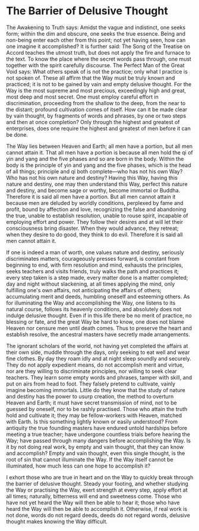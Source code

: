 # The Barrier of Delusive Thought

The Awakening to Truth says: Amidst the vague and indistinct, one seeks form; within the dim and obscure, one seeks the true essence. Being and non-being enter each other from this point; not yet having seen, how can one imagine it accomplished? It is further said: The Song of the Treatise on Accord teaches the utmost truth, but does not apply the fire and furnace to the text. To know the place where the secret words pass through, one must together with the spirit carefully discourse. The Perfect Man of the Great Void says: What others speak of is not the practice; only what I practice is not spoken of. These all affirm that the Way must be truly known and practiced; it is not to be gained by vain and empty delusive thought. For the Way is the most supreme and most precious, exceedingly high and great, most deep and most secret. One must employ careful effort in discrimination, proceeding from the shallow to the deep, from the near to the distant; profound cultivation comes of itself. How can it be made clear by vain thought, by fragments of words and phrases, by one or two steps and then at once completion? Only through the highest and greatest of enterprises, does one require the highest and greatest of men before it can be done.

The Way lies between Heaven and Earth; all men have a portion, but all men cannot attain it. That all men have a portion is because all men hold the qi of yin and yang and the five phases and so are born in the body. Within the body is the principle of yin and yang and the five phases, which is the head of all things; principle and qi both complete—who has not his own Way? Who has not his own nature and destiny? Having this Way, having this nature and destiny, one may then understand this Way, perfect this nature and destiny, and become sage or worthy, become immortal or Buddha. Therefore it is said all men have a portion. But all men cannot attain it because men are deluded by worldly conditions, perplexed by fame and profit, bound by affection and love, recognizing the false and abandoning the true, unable to establish resolution, unable to rouse spirit, incapable of employing effort and power. They follow their desires and at will let their consciousness bring disaster. When they would advance, they retreat; when they desire to do good, they think to do evil. Therefore it is said all men cannot attain it.

If one is indeed a man of worth, one values nature and destiny, seriously discriminates matters, courageously presses forward, is constant from beginning to end, with firm resolution and mind, exhausts the principles, seeks teachers and visits friends, truly walks the path and practices it; every step taken is a step made, every matter done is a matter completed; day and night without slackening, at all times applying the mind, only fulfilling one's own affairs, not anticipating the affairs of others; accumulating merit and deeds, humbling oneself and esteeming others. As for illuminating the Way and accomplishing the Way, one listens to its natural course, follows its heavenly conditions, and absolutely does not indulge delusive thought. Even if in this life there be no merit of practice, no blessing or fate, and the great Way be hard to know, one does not blame Heaven nor censure men until death comes. Thus to preserve the heart and establish resolve, the ancestral masters have secretly made arrangements.

The ignorant scholars of the world, not having yet completed the affairs at their own side, muddle through the days, only seeking to eat well and wear fine clothes. By day they roam idly and at night sleep soundly and securely. They do not apply expedient means, do not accomplish merit and virtue, nor are they willing to discriminate principles, nor willing to seek clear teachers. They learn some empty words and phrases, tamper with skill, and put on airs from head to foot. They falsely pretend to cultivate, vainly imagine becoming immortals. Little do they know that the study of nature and destiny has the power to usurp creation, the method to overturn Heaven and Earth; it must have secret transmission of mind, not to be guessed by oneself, nor to be rashly practised. Those who attain the truth hold and cultivate it; they may be fellow-workers with Heaven, matched with Earth. Is this something lightly known or easily understood? From antiquity the true founding masters have endured untold hardships before meeting a true teacher; have undergone countless trials before hearing the Way; have passed through many dangers before accomplishing the Way. Is it by not doing real work, by empty and vain thought, that they can know and accomplish? Empty and vain thought, even this single thought, is the root of sin that cannot illuminate the Way. If the Way itself cannot be illuminated, how much less can one hope to accomplish it?

I exhort those who are true in heart and on the Way to quickly break through the barrier of delusive thought. Steady your footing, and whether studying the Way or practising the Way, exert strength at every step, apply effort at all times; naturally, bitterness will end and sweetness come. Those who have not yet heard the Way will then be able to hear it; those who have heard the Way will then be able to accomplish it. Otherwise, if real work is not done, words do not regard deeds, deeds do not regard words, delusive thought makes knowing the Way difficult.
